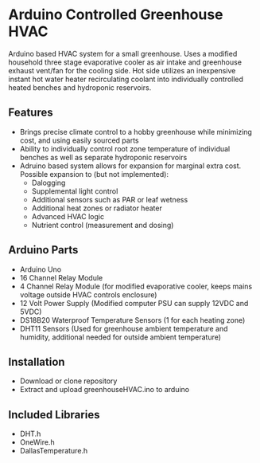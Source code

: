 # Arduino Controlled Greenhouse HVAC

Arduino based HVAC system for a small greenhouse. Uses a modified household three stage evaporative cooler as air intake and greenhouse exhaust vent/fan for the cooling side. Hot side utilizes an inexpensive instant hot water heater recirculating coolant into individually controlled heated benches and hydroponic reservoirs.

## Features
* Brings precise climate control to a hobby greenhouse while minimizing cost, and using easily sourced parts
* Ability to individually control root zone temperature of individual benches as well as separate hydroponic reservoirs
* Adruino based system allows for expansion for marginal extra cost. Possible expansion to (but not implemented):
   * Dalogging
   * Supplemental light control
   * Additional sensors such as PAR or leaf wetness
   * Additional heat zones or radiator heater
   * Advanced HVAC logic
   * Nutrient control (measurement and dosing)

## Arduino Parts
* Arduino Uno
* 16 Channel Relay Module
* 4 Channel Relay Module (for modified evaporative cooler, keeps mains voltage outside HVAC controls enclosure)
* 12 Volt Power Supply (Modified computer PSU can supply 12VDC and 5VDC)
* DS18B20 Waterproof Temperature Sensors (1 for each heating zone)
* DHT11 Sensors (Used for greenhouse ambient temperature and humidity, additional needed for outside ambient temperature)

## Installation
* Download or clone repository
* Extract and upload greenhouseHVAC.ino to arduino

## Included Libraries
* DHT.h
* OneWire.h
* DallasTemperature.h